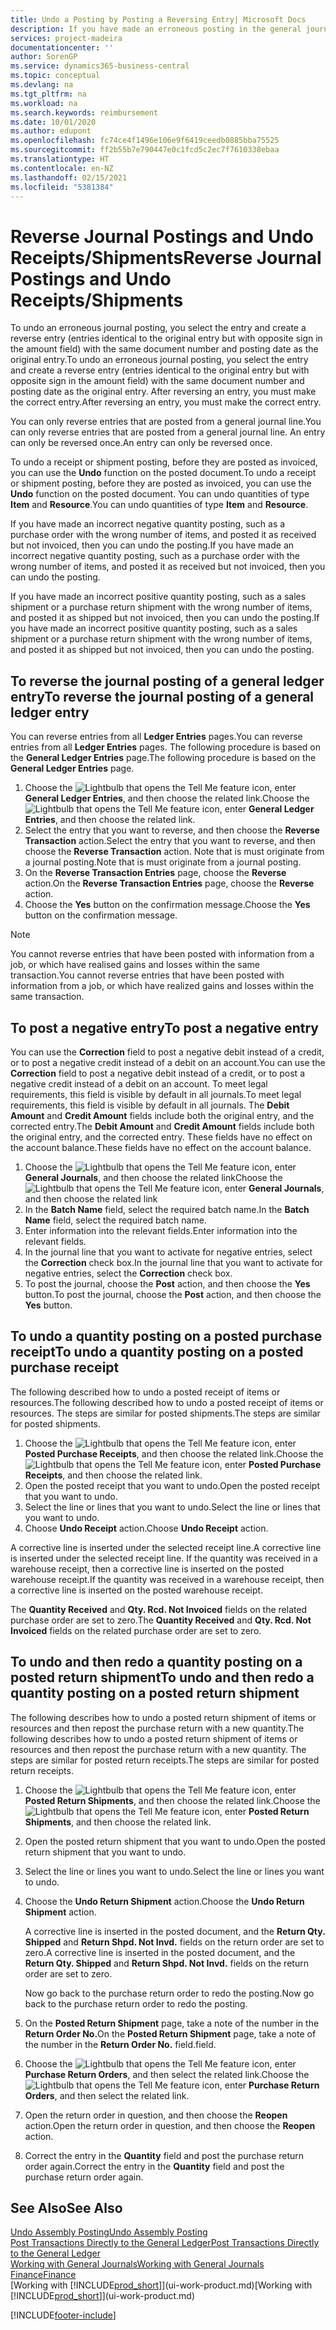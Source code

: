 ```yaml
---
title: Undo a Posting by Posting a Reversing Entry| Microsoft Docs
description: If you have made an erroneous posting in the general journal, then you can use the Reverse Transaction function to undo the posting with a correct audit trail.
services: project-madeira
documentationcenter: ''
author: SorenGP
ms.service: dynamics365-business-central
ms.topic: conceptual
ms.devlang: na
ms.tgt_pltfrm: na
ms.workload: na
ms.search.keywords: reimbursement
ms.date: 10/01/2020
ms.author: edupont
ms.openlocfilehash: fc74ce4f1496e106e9f6419ceedb0885bba75525
ms.sourcegitcommit: ff2b55b7e790447e0c1fcd5c2ec7f7610338ebaa
ms.translationtype: HT
ms.contentlocale: en-NZ
ms.lasthandoff: 02/15/2021
ms.locfileid: "5381384"
---
```

# <a name="reverse-journal-postings-and-undo-receiptsshipments"></a><span data-ttu-id="753e7-103">Reverse Journal Postings and Undo Receipts/Shipments</span><span class="sxs-lookup"><span data-stu-id="753e7-103">Reverse Journal Postings and Undo Receipts/Shipments</span></span>
<span data-ttu-id="753e7-104">To undo an erroneous journal posting, you select the entry and create a reverse entry (entries identical to the original entry but with opposite sign in the amount field) with the same document number and posting date as the original entry.</span><span class="sxs-lookup"><span data-stu-id="753e7-104">To undo an erroneous journal posting, you select the entry and create a reverse entry (entries identical to the original entry but with opposite sign in the amount field) with the same document number and posting date as the original entry.</span></span> <span data-ttu-id="753e7-105">After reversing an entry, you must make the correct entry.</span><span class="sxs-lookup"><span data-stu-id="753e7-105">After reversing an entry, you must make the correct entry.</span></span>

<span data-ttu-id="753e7-106">You can only reverse entries that are posted from a general journal line.</span><span class="sxs-lookup"><span data-stu-id="753e7-106">You can only reverse entries that are posted from a general journal line.</span></span> <span data-ttu-id="753e7-107">An entry can only be reversed once.</span><span class="sxs-lookup"><span data-stu-id="753e7-107">An entry can only be reversed once.</span></span>

<span data-ttu-id="753e7-108">To undo a receipt or shipment posting, before they are posted as invoiced, you can use the **Undo** function on the posted document.</span><span class="sxs-lookup"><span data-stu-id="753e7-108">To undo a receipt or shipment posting, before they are posted as invoiced, you can use the **Undo** function on the posted document.</span></span> <span data-ttu-id="753e7-109">You can undo quantities of type **Item** and **Resource**.</span><span class="sxs-lookup"><span data-stu-id="753e7-109">You can undo quantities of type **Item** and **Resource**.</span></span>

<span data-ttu-id="753e7-110">If you have made an incorrect negative quantity posting, such as a purchase order with the wrong number of items, and posted it as received but not invoiced, then you can undo the posting.</span><span class="sxs-lookup"><span data-stu-id="753e7-110">If you have made an incorrect negative quantity posting, such as a purchase order with the wrong number of items, and posted it as received but not invoiced, then you can undo the posting.</span></span>

<span data-ttu-id="753e7-111">If you have made an incorrect positive quantity posting, such as a sales shipment or a purchase return shipment with the wrong number of items, and posted it as shipped but not invoiced, then you can undo the posting.</span><span class="sxs-lookup"><span data-stu-id="753e7-111">If you have made an incorrect positive quantity posting, such as a sales shipment or a purchase return shipment with the wrong number of items, and posted it as shipped but not invoiced, then you can undo the posting.</span></span>   

## <a name="to-reverse-the-journal-posting-of-a-general-ledger-entry"></a><span data-ttu-id="753e7-112">To reverse the journal posting of a general ledger entry</span><span class="sxs-lookup"><span data-stu-id="753e7-112">To reverse the journal posting of a general ledger entry</span></span>
<span data-ttu-id="753e7-113">You can reverse entries from all **Ledger Entries** pages.</span><span class="sxs-lookup"><span data-stu-id="753e7-113">You can reverse entries from all **Ledger Entries** pages.</span></span> <span data-ttu-id="753e7-114">The following procedure is based on the **General Ledger Entries** page.</span><span class="sxs-lookup"><span data-stu-id="753e7-114">The following procedure is based on the **General Ledger Entries** page.</span></span>
1. <span data-ttu-id="753e7-115">Choose the ![Lightbulb that opens the Tell Me feature](media/ui-search/search_small.png "Tell me what you want to do") icon, enter **General Ledger Entries**, and then choose the related link.</span><span class="sxs-lookup"><span data-stu-id="753e7-115">Choose the ![Lightbulb that opens the Tell Me feature](media/ui-search/search_small.png "Tell me what you want to do") icon, enter **General Ledger Entries**, and then choose the related link.</span></span>
2. <span data-ttu-id="753e7-116">Select the entry that you want to reverse, and then choose the **Reverse Transaction** action.</span><span class="sxs-lookup"><span data-stu-id="753e7-116">Select the entry that you want to reverse, and then choose the **Reverse Transaction** action.</span></span> <span data-ttu-id="753e7-117">Note that is must originate from a journal posting.</span><span class="sxs-lookup"><span data-stu-id="753e7-117">Note that is must originate from a journal posting.</span></span>
3. <span data-ttu-id="753e7-118">On the **Reverse Transaction Entries** page, choose the **Reverse** action.</span><span class="sxs-lookup"><span data-stu-id="753e7-118">On the **Reverse Transaction Entries** page, choose the **Reverse** action.</span></span>
4. <span data-ttu-id="753e7-119">Choose the **Yes** button on the confirmation message.</span><span class="sxs-lookup"><span data-stu-id="753e7-119">Choose the **Yes** button on the confirmation message.</span></span>

> [!NOTE]
> <span data-ttu-id="753e7-120">You cannot reverse entries that have been posted with information from a job, or which have realised gains and losses within the same transaction.</span><span class="sxs-lookup"><span data-stu-id="753e7-120">You cannot reverse entries that have been posted with information from a job, or which have realized gains and losses within the same transaction.</span></span>

## <a name="to-post-a-negative-entry"></a><span data-ttu-id="753e7-121">To post a negative entry</span><span class="sxs-lookup"><span data-stu-id="753e7-121">To post a negative entry</span></span>  
<span data-ttu-id="753e7-122">You can use the **Correction** field to post a negative debit instead of a credit, or to post a negative credit instead of a debit on an account.</span><span class="sxs-lookup"><span data-stu-id="753e7-122">You can use the **Correction** field to post a negative debit instead of a credit, or to post a negative credit instead of a debit on an account.</span></span> <span data-ttu-id="753e7-123">To meet legal requirements, this field is visible by default in all journals.</span><span class="sxs-lookup"><span data-stu-id="753e7-123">To meet legal requirements, this field is visible by default in all journals.</span></span> <span data-ttu-id="753e7-124">The **Debit Amount** and **Credit Amount** fields include both the original entry, and the corrected entry.</span><span class="sxs-lookup"><span data-stu-id="753e7-124">The **Debit Amount** and **Credit Amount** fields include both the original entry, and the corrected entry.</span></span> <span data-ttu-id="753e7-125">These fields have no effect on the account balance.</span><span class="sxs-lookup"><span data-stu-id="753e7-125">These fields have no effect on the account balance.</span></span>  

1.  <span data-ttu-id="753e7-126">Choose the ![Lightbulb that opens the Tell Me feature](media/ui-search/search_small.png "Tell me what you want to do") icon, enter **General Journals**, and then choose the related link</span><span class="sxs-lookup"><span data-stu-id="753e7-126">Choose the ![Lightbulb that opens the Tell Me feature](media/ui-search/search_small.png "Tell me what you want to do") icon, enter **General Journals**, and then choose the related link</span></span>  
2.  <span data-ttu-id="753e7-127">In the **Batch Name** field, select the required batch name.</span><span class="sxs-lookup"><span data-stu-id="753e7-127">In the **Batch Name** field, select the required batch name.</span></span>  
3.  <span data-ttu-id="753e7-128">Enter information into the relevant fields.</span><span class="sxs-lookup"><span data-stu-id="753e7-128">Enter information into the relevant fields.</span></span>  
4.  <span data-ttu-id="753e7-129">In the journal line that you want to activate for negative entries, select the **Correction** check box.</span><span class="sxs-lookup"><span data-stu-id="753e7-129">In the journal line that you want to activate for negative entries, select the **Correction** check box.</span></span>  
5.  <span data-ttu-id="753e7-130">To post the journal, choose the **Post** action, and then choose the **Yes** button.</span><span class="sxs-lookup"><span data-stu-id="753e7-130">To post the journal, choose the **Post** action, and then choose the **Yes** button.</span></span>

## <a name="to-undo-a-quantity-posting-on-a-posted-purchase-receipt"></a><span data-ttu-id="753e7-131">To undo a quantity posting on a posted purchase receipt</span><span class="sxs-lookup"><span data-stu-id="753e7-131">To undo a quantity posting on a posted purchase receipt</span></span>  
<span data-ttu-id="753e7-132">The following described how to undo a posted receipt of items or resources.</span><span class="sxs-lookup"><span data-stu-id="753e7-132">The following described how to undo a posted receipt of items or resources.</span></span> <span data-ttu-id="753e7-133">The steps are similar for posted shipments.</span><span class="sxs-lookup"><span data-stu-id="753e7-133">The steps are similar for posted shipments.</span></span>

1.  <span data-ttu-id="753e7-134">Choose the ![Lightbulb that opens the Tell Me feature](media/ui-search/search_small.png "Tell me what you want to do") icon, enter **Posted Purchase Receipts**, and then choose the related link.</span><span class="sxs-lookup"><span data-stu-id="753e7-134">Choose the ![Lightbulb that opens the Tell Me feature](media/ui-search/search_small.png "Tell me what you want to do") icon, enter **Posted Purchase Receipts**, and then choose the related link.</span></span>  
2.  <span data-ttu-id="753e7-135">Open the posted receipt that you want to undo.</span><span class="sxs-lookup"><span data-stu-id="753e7-135">Open the posted receipt that you want to undo.</span></span>  
3.  <span data-ttu-id="753e7-136">Select the line or lines that you want to undo.</span><span class="sxs-lookup"><span data-stu-id="753e7-136">Select the line or lines that you want to undo.</span></span>  
4.  <span data-ttu-id="753e7-137">Choose **Undo Receipt** action.</span><span class="sxs-lookup"><span data-stu-id="753e7-137">Choose **Undo Receipt** action.</span></span>

<span data-ttu-id="753e7-138">A corrective line is inserted under the selected receipt line.</span><span class="sxs-lookup"><span data-stu-id="753e7-138">A corrective line is inserted under the selected receipt line.</span></span> <span data-ttu-id="753e7-139">If the quantity was received in a warehouse receipt, then a corrective line is inserted on the posted warehouse receipt.</span><span class="sxs-lookup"><span data-stu-id="753e7-139">If the quantity was received in a warehouse receipt, then a corrective line is inserted on the posted warehouse receipt.</span></span>  

<span data-ttu-id="753e7-140">The **Quantity Received** and **Qty. Rcd. Not Invoiced** fields on the related purchase order are set to zero.</span><span class="sxs-lookup"><span data-stu-id="753e7-140">The **Quantity Received** and **Qty. Rcd. Not Invoiced** fields on the related purchase order are set to zero.</span></span>

## <a name="to-undo-and-then-redo-a-quantity-posting-on-a-posted-return-shipment"></a><span data-ttu-id="753e7-141">To undo and then redo a quantity posting on a posted return shipment</span><span class="sxs-lookup"><span data-stu-id="753e7-141">To undo and then redo a quantity posting on a posted return shipment</span></span>
<span data-ttu-id="753e7-142">The following describes how to undo a posted return shipment of items or resources and then repost the purchase return with a new quantity.</span><span class="sxs-lookup"><span data-stu-id="753e7-142">The following describes how to undo a posted return shipment of items or resources and then repost the purchase return with a new quantity.</span></span> <span data-ttu-id="753e7-143">The steps are similar for posted return receipts.</span><span class="sxs-lookup"><span data-stu-id="753e7-143">The steps are similar for posted return receipts.</span></span>

1.  <span data-ttu-id="753e7-144">Choose the ![Lightbulb that opens the Tell Me feature](media/ui-search/search_small.png "Tell me what you want to do") icon, enter **Posted Return Shipments**, and then choose the related link.</span><span class="sxs-lookup"><span data-stu-id="753e7-144">Choose the ![Lightbulb that opens the Tell Me feature](media/ui-search/search_small.png "Tell me what you want to do") icon, enter **Posted Return Shipments**, and then choose the related link.</span></span>  
2.  <span data-ttu-id="753e7-145">Open the posted return shipment that you want to undo.</span><span class="sxs-lookup"><span data-stu-id="753e7-145">Open the posted return shipment that you want to undo.</span></span>
3. <span data-ttu-id="753e7-146">Select the line or lines you want to undo.</span><span class="sxs-lookup"><span data-stu-id="753e7-146">Select the line or lines you want to undo.</span></span>  

4.  <span data-ttu-id="753e7-147">Choose the **Undo Return Shipment** action.</span><span class="sxs-lookup"><span data-stu-id="753e7-147">Choose the **Undo Return Shipment** action.</span></span>  

    <span data-ttu-id="753e7-148">A corrective line is inserted in the posted document, and the **Return Qty. Shipped** and **Return Shpd. Not Invd.** fields on the return order are set to zero.</span><span class="sxs-lookup"><span data-stu-id="753e7-148">A corrective line is inserted in the posted document, and the **Return Qty. Shipped** and **Return Shpd. Not Invd.** fields on the return order are set to zero.</span></span>  

    <span data-ttu-id="753e7-149">Now go back to the purchase return order to redo the posting.</span><span class="sxs-lookup"><span data-stu-id="753e7-149">Now go back to the purchase return order to redo the posting.</span></span>  

5.  <span data-ttu-id="753e7-150">On the **Posted Return Shipment** page, take a note of the number in the **Return Order No.**</span><span class="sxs-lookup"><span data-stu-id="753e7-150">On the **Posted Return Shipment** page, take a note of the number in the **Return Order No.**</span></span> <span data-ttu-id="753e7-151">field.</span><span class="sxs-lookup"><span data-stu-id="753e7-151">field.</span></span>  
6.  <span data-ttu-id="753e7-152">Choose the ![Lightbulb that opens the Tell Me feature](media/ui-search/search_small.png "Tell me what you want to do") icon, enter **Purchase Return Orders**, and then select the related link.</span><span class="sxs-lookup"><span data-stu-id="753e7-152">Choose the ![Lightbulb that opens the Tell Me feature](media/ui-search/search_small.png "Tell me what you want to do") icon, enter **Purchase Return Orders**, and then select the related link.</span></span>  
7.  <span data-ttu-id="753e7-153">Open the return order in question, and then choose the **Reopen** action.</span><span class="sxs-lookup"><span data-stu-id="753e7-153">Open the return order in question, and then choose the **Reopen** action.</span></span>  
8.  <span data-ttu-id="753e7-154">Correct the entry in the **Quantity** field and post the purchase return order again.</span><span class="sxs-lookup"><span data-stu-id="753e7-154">Correct the entry in the **Quantity** field and post the purchase return order again.</span></span>  

## <a name="see-also"></a><span data-ttu-id="753e7-155">See Also</span><span class="sxs-lookup"><span data-stu-id="753e7-155">See Also</span></span>
[<span data-ttu-id="753e7-156">Undo Assembly Posting</span><span class="sxs-lookup"><span data-stu-id="753e7-156">Undo Assembly Posting</span></span>](assembly-how-to-undo-assembly-posting.md)  
[<span data-ttu-id="753e7-157">Post Transactions Directly to the General Ledger</span><span class="sxs-lookup"><span data-stu-id="753e7-157">Post Transactions Directly to the General Ledger</span></span>](finance-how-post-transactions-directly.md)  
[<span data-ttu-id="753e7-158">Working with General Journals</span><span class="sxs-lookup"><span data-stu-id="753e7-158">Working with General Journals</span></span>](ui-work-general-journals.md)  
[<span data-ttu-id="753e7-159">Finance</span><span class="sxs-lookup"><span data-stu-id="753e7-159">Finance</span></span>](finance.md)  
<span data-ttu-id="753e7-160">[Working with [!INCLUDE[prod_short](includes/prod_short.md)]](ui-work-product.md)</span><span class="sxs-lookup"><span data-stu-id="753e7-160">[Working with [!INCLUDE[prod_short](includes/prod_short.md)]](ui-work-product.md)</span></span>  


[!INCLUDE[footer-include](includes/footer-banner.md)]
